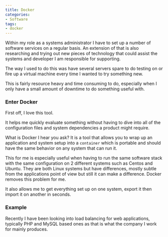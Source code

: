 ```yaml
---
title: Docker
categories:
- Software
tags:
- docker
---
```


Within my role as a systems administrator I have to set up a number of software services on a regular basis.  An extension of that is also researching and trying out new pieces of technology that could assist the systems and developer I am responsible for supporting.

The way I used to do this was have several servers spare to do testing on or fire up a virtual machine every time I wanted to try something new.

This is fairly resource heavy and time consuming to do, especially when I only have a small amount of downtime to do something useful with.

### Enter Docker

First off, I love this tool.

It helps me quickly evaluate something without having to dive into all of the configuration files and system dependencies a product might require.

What is Docker I hear you ask?
It is a tool that allows you to wrap up an application and system setup into a ```container``` which is portable and should have the same behavior on any system that can run it.

This for me is especially useful when having to run the same software stack with the same configuration on 2 different systems such as Centos and Ubuntu.  They are both Linux systems but have differences, mostly subtle from the applications point of view but still it can make a difference.  Docker removes this problem for me.

It also allows me to get everything set up on one system, export it then import it on another in seconds.

### Example

Recently I have been looking into load balancing for web applications, typically PHP and MySQL based ones as that is what the company I work for mainly produces.
